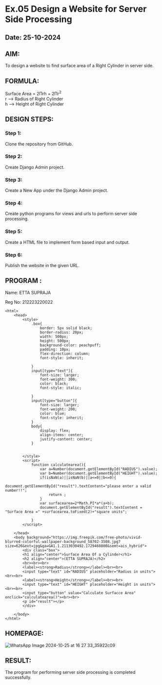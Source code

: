 # Ex.05 Design a Website for Server Side Processing
## Date: 25-10-2024

## AIM:
To design a website to find surface area of a Right Cylinder in server side.

## FORMULA:
Surface Area = 2Πrh + 2Πr<sup>2</sup>
<br>r --> Radius of Right Cylinder
<br>h --> Height of Right Cylinder

## DESIGN STEPS:

### Step 1:
Clone the repository from GitHub.

### Step 2:
Create Django Admin project.

### Step 3:
Create a New App under the Django Admin project.

### Step 4:
Create python programs for views and urls to perform server side processing.

### Step 5:
Create a HTML file to implement form based input and output.

### Step 6:
Publish the website in the given URL.

## PROGRAM :

Name: ETTA SUPRAJA

Reg No: 212223220022
```
<html>
    <head>
        <style>
            .box{
                border: 5px solid black;
                border-radius: 20px;
                width: 500px;
                height: 500px;
                background-color: peachpuff;
                padding: 10px;
                flex-direction: column;
                font-style: inherit;
                
            }
            input[type="text"]{
                font-size: larger;
                font-weight: 300;
                color: black;
                font-style: italic;
                
            }
            input[type="button"]{
                font-size: larger;
                font-weight: 200;
                color: blue;
                font-style: inherit;
            }
            body{
                display: flex;
                align-items: center;
                justify-content: center;
            }


        </style>
        <script>
            function calculatearea(){
                var a=Number(document.getElementById("RADIUS").value);
                var b=Number(document.getElementById("HEIGHT").value);
                if(isNaN(a)||isNaN(b)||a<=0||b<=0){
                    document.getElementById("result").textContent="please enter a valid number!!";
                    return ;
                }
                var surfacearea=2*Math.PI*a*(a+b);
                document.getElementById("result").textContent = "Surface Area =" +surfacearea.toFixed(2)+"square units";

            }
        </script>

    </head>
    <body background="https://img.freepik.com/free-photo/vivid-blurred-colorful-wallpaper-background_58702-3508.jpg?size=626&ext=jpg&ga=GA1.1.2113030492.1729468800&semt=ais_hybrid">
        <div class="box">
        <h1 align="center">Surface Area Of a Cylinder</h1>
        <h2 align="center">(ETTA SUPRAJA)</h2>
        <br><br><br>
        <label><strong>Radius</strong></label><br><br>
        <input type="text" id="RADIUS" placeholder="Radius in units"><br><br>
        <label><strong>Height</strong></label><br><br>
        <input type="text" id="HEIGHT" placeholder="Height in units"><br><br>
        <input type="button" value="Calculate Surfacce Area" onclick="calculatearea()"><br><br>
        <p id="result"></p>
        </div>

    </body>
</html>
```

## HOMEPAGE:

![WhatsApp Image 2024-10-25 at 16 27 33_35922c09](https://github.com/user-attachments/assets/1836f1f4-5d06-4165-a862-8dab5e33e5fd)


## RESULT:
The program for performing server side processing is completed successfully.
